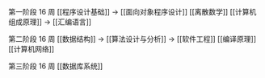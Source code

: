 第一阶段 16 周
[[程序设计基础]] -> [[面向对象程序设计]]
[[离散数学]] 
[[计算机组成原理]] -> [[汇编语言]]

第二阶段 16 周
[[数据结构]] -> [[算法设计与分析]] -> [[软件工程]]
[[编译原理]] 
[[计算机网络]]

第三阶段 16 周
[[数据库系统]]


